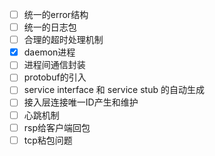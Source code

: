 
- [ ] 统一的error结构
- [ ] 统一的日志包
- [ ] 合理的超时处理机制
- [x] daemon进程
- [ ] 进程间通信封装
- [ ] protobuf的引入
- [ ] service interface 和 service stub 的自动生成
- [ ] 接入层连接唯一ID产生和维护
- [ ] 心跳机制
- [ ] rsp给客户端回包
- [ ] tcp粘包问题

